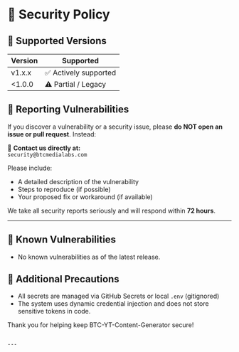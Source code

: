 # 🔐 Security Policy

## 📅 Supported Versions

| Version | Supported          |
|---------|--------------------|
| v1.x.x  | ✅ Actively supported |
| <1.0.0  | ⚠️ Partial / Legacy    |

## 🐞 Reporting Vulnerabilities

If you discover a vulnerability or a security issue, please **do NOT open an issue or pull request**. Instead:

📧 **Contact us directly at:**  
`security@btcmedialabs.com`

Please include:
- A detailed description of the vulnerability
- Steps to reproduce (if possible)
- Your proposed fix or workaround (if available)

We take all security reports seriously and will respond within **72 hours**.

---

## 🚫 Known Vulnerabilities

- No known vulnerabilities as of the latest release.

## 🔐 Additional Precautions
- All secrets are managed via GitHub Secrets or local `.env` (gitignored)
- The system uses dynamic credential injection and does not store sensitive tokens in code.

Thank you for helping keep BTC-YT-Content-Generator secure!
```

---
